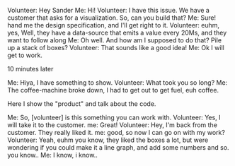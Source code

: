 Volunteer: Hey Sander
Me: Hi!
Volunteer: I have this issue. We have a customer that asks for a visualization. So, can you build that?
Me: Sure! hand me the design specification, and I'll get right to it.
Volunteer: euhm, yes, Well, they have a data-source that emits a value every 20Ms, and they want to follow along
Me: Oh well. And how am I supposed to do that? Pile up a stack of boxes?
Volunteer: That sounds like a good idea!
Me: Ok I will get to work.

10 minutes later

Me: Hiya, I have something to show.
Volunteer: What took you so long?
Me: The coffee-machine broke down, I had to get out to get fuel, euh coffee.

Here I show the "product" and talk about the code.

Me: So, [volunteer] is this something you can work with.
Volunteer: Yes, I will take it to the customer.
me: Great!
Volunteer: Hey, I'm back from the customer. They really liked it.
me: good, so now I can go on with my work?
Volunteer: Yeah, euhm you know, they liked the boxes a lot, but were wondering if you could make it a line graph, and add some numbers and so. you know..
Me: <sighs> I know, i know..
